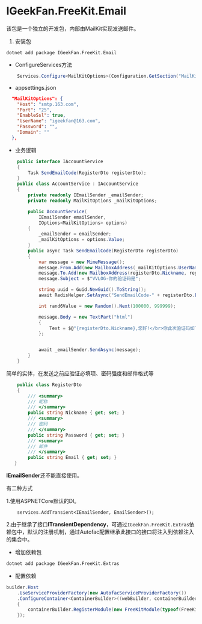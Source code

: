 # IGeekFan.FreeKit.Email

该包是一个独立的开发包，内部由MailKit实现发送邮件。

1. 安装包
```
dotnet add package IGeekFan.FreeKit.Email
```
- ConfigureServices方法
```csharp
    Services.Configure<MailKitOptions>(Configuration.GetSection("MailKitOptions"));
```

- appsettings.json
```json
  "MailKitOptions": {
    "Host": "smtp.163.com",
    "Port": "25",
    "EnableSsl": true,
    "UserName": "igeekfan@163.com",
    "Password": "",
    "Domain": ""
  },
```
- 业务逻辑
```csharp
    public interface IAccountService
    {
        Task SendEmailCode(RegisterDto registerDto);
    }
    public class AccountService : IAccountService
    {
        private readonly IEmailSender _emailSender;
        private readonly MailKitOptions _mailKitOptions;

        public AccountService(
            IEmailSender emailSender,
            IOptions<MailKitOptions> options)
        {
            _emailSender = emailSender;
            _mailKitOptions = options.Value;
        }
        public async Task SendEmailCode(RegisterDto registerDto)
        {
            var message = new MimeMessage();
            message.From.Add(new MailboxAddress(_mailKitOptions.UserName, _mailKitOptions.UserName));
            message.To.Add(new MailboxAddress(registerDto.Nickname, registerDto.Email));
            message.Subject = $"VVLOG-你的验证码是";

            string uuid = Guid.NewGuid().ToString();
            await RedisHelper.SetAsync("SendEmailCode-" + registerDto.Email, uuid, 30 * 60);

            int rand6Value = new Random().Next(100000, 999999);

            message.Body = new TextPart("html")
            {
                Text = $@"{registerDto.Nickname},您好!</br>你此次验证码如下，请在 30 分钟内输入验证码进行下一步操作。</br>如非你本人操作，请忽略此邮件。</br>{rand6Value}"
            };


            await _emailSender.SendAsync(message);
        }
    }
```
简单的实体，在发送之前应验证必填项、密码强度和邮件格式等
```csharp
    public class RegisterDto 
    {
        /// <summary>
        /// 昵称
        /// </summary>
        public string Nickname { get; set; }
        /// <summary>
        /// 密码
        /// </summary>
        public string Password { get; set; }
        /// <summary>
        /// 邮件
        /// </summary>
        public string Email { get; set; } 
   }
```



**IEmailSender**还不能直接使用。

有二种方式

1.使用ASPNETCore默认的DI。
```
    services.AddTransient<IEmailSender, EmailSender>();
```

2.由于继承了接口**ITransientDependency**，可通过`IGeekFan.FreeKit.Extras`依赖包中，默认的注册机制，通过Autofac配置继承此接口的接口将注入到依赖注入的集合中。

- 增加依赖包
```bash
dotnet add package IGeekFan.FreeKit.Extras
```


- 配置依赖
```csharp
builder.Host
    .UseServiceProviderFactory(new AutofacServiceProviderFactory())
    .ConfigureContainer<ContainerBuilder>((webBuilder, containerBuilder) =>
    {
        containerBuilder.RegisterModule(new FreeKitModule(typeof(FreeKitModule), typeof(Program),typeof(MailKitOptions)))
    });
```